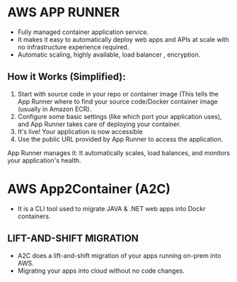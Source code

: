 # AWS APP RUNNER 
- Fully managed container application service.
- It makes it easy to automatically deploy web apps and APIs at scale with no infrastructure experience required.
- Automatic scaling, highly available, load balancer , encryption.

## How it Works (Simplified):
1. Start with source code in your repo or container image (This tells the  App Runner where to find your source code/Docker container image (usually in Amazon ECR).
2. Configure some basic settings (like which port your application uses), and App Runner takes care of deploying your container.
3. It's live! Your application is now accessible
4. Use the public URL provided by App Runner to access the application. 

App Runner manages it: It automatically scales, load balances, and monitors your application's health.

# AWS App2Container (A2C)
* It is a CLI tool used to migrate JAVA & .NET web apps into Dockr containers.
## LIFT-AND-SHIFT MIGRATION
- A2C does a lift-and-shift migration of your apps running on-prem into AWS. 
- Migrating your apps into cloud without no code changes.
